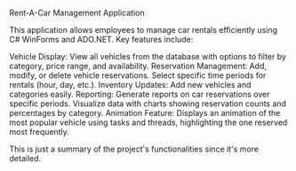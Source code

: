 Rent-A-Car Management Application

This application allows employees to manage car rentals efficiently using C# WinForms and ADO.NET. Key features include:

Vehicle Display: View all vehicles from the database with options to filter by category, price range, and availability.
Reservation Management: Add, modify, or delete vehicle reservations. Select specific time periods for rentals (hour, day, etc.).
Inventory Updates: Add new vehicles and categories easily.
Reporting: Generate reports on car reservations over specific periods. Visualize data with charts showing reservation counts and percentages by category.
Animation Feature: Displays an animation of the most popular vehicle using tasks and threads, highlighting the one reserved most frequently.

This is just a summary of the project's functionalities since it's more detailed.
